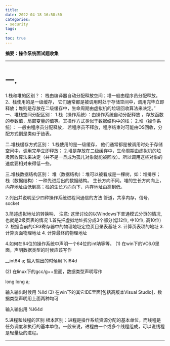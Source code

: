 ```yaml
---
title: 
date: 2022-04-18 16:58:50
categories:
- security
tags:
- 
toc: true
---
```

**摘要：操作系统面试题收集**
<!-- more -->
---
# 一.
1.栈和堆的区别？：
栈由编译器自动分配释放空间；堆一般由程序员分配释放。2、栈使用的是一级缓存， 它们通常都是被调用时处于存储空间中，调用完毕立即释放；堆则是存放在二级缓存中，生命周期由虚拟机的垃圾回收算法来决定。”
一、堆栈空间分配区别：
1.栈（操作系统）：由操作系统自动分配释放 ，存放函数的参数值，局部变量的值等。其操作方式类似于数据结构中的栈；
2.堆（操作系统）： 一般由程序员分配释放， 若程序员不释放，程序结束时可能由OS回收，分配方式倒是类似于链表。

二.堆栈缓存方式区别：
1.栈使用的是一级缓存， 他们通常都是被调用时处于存储空间中，调用完毕立即释放；
2.堆是存放在二级缓存中，生命周期由虚拟机的垃圾回收算法来决定（并不是一旦成为孤儿对象就能被回收）。所以调用这些对象的速度要相对来得低一些。

三.堆栈数据结构区别：
堆（数据结构）：堆可以被看成是一棵树，如：堆排序；
栈（数据结构）：一种先进后出的数据结构。
生长方向不同。堆的生长方向向上，内存地址由低到高；栈的生长方向向下，内存地址由高到低。

2.列出并说明至少四种操作系统进程间通信的方法
管道，共享内存，信号，socket

3.简述虚拟地址的转换呐、
注意: 这里讨论的以Windows下普通模式分页的情况, 也就是2级页表的情况
1.首先把虚拟地址拆分成3个部分(低12位, 中10位, 高10位)
2. 根据当前的CR3寄存器中的物理地址定位页目录表基址
3. 计算页表项的地址
3. 计算页面物理地址
4. 计算最终的物理地址

4.如何在64位的操作系统中声明一个64位的int呐等等。
(1) 在win下的VC6.0里面，声明数据类型的时候应该写作

__int64 a; 输入输出的时候用 %I64d

(2) 在linux下的gcc/g++里面，数据类型声明写作

long long a;

输入输出时候用 %lld
(3) 在win下的其它IDE里面[包括高版本Visual Studio]，数据类型声明用上面两种均可

输入输出用 %I64d

5.进程和线程的区别
根本区别：进程是操作系统资源分配的基本单位，而线程是任务调度和执行的基本单位。一般来说，进程由一个或多个线程组成，可以说线程是轻量级的进程。



---



